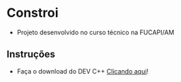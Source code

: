 # Constroi
* Projeto desenvolvido no curso técnico na FUCAPI/AM

## Instruções
* Faça o download do DEV C++ [Clicando aqui](https://sourceforge.net/projects/orwelldevcpp/)!
